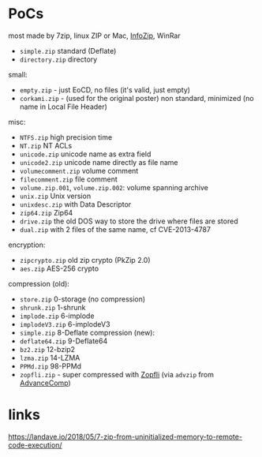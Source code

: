 # PoCs

most made by 7zip, linux ZIP or Mac, [InfoZip](ftp://ftp.info-zip.org/pub/infozip/win32/), WinRar

- `simple.zip` standard (Deflate)
 - `directory.zip` directory


small:
- `empty.zip` - just EoCD, no files (it's valid, just empty)
- `corkami.zip` - (used for the original poster) non standard, minimized (no name in Local File Header)

misc:
- `NTFS.zip` high precision time
- `NT.zip` NT ACLs
- `unicode.zip` unicode name as extra field
 - `unicode2.zip` unicode name directly as file name
- `volumecomment.zip` volume comment
 - `filecomment.zip` file comment
- `volume.zip.001`, `volume.zip.002`: volume spanning archive
- `unix.zip` Unix version
 - `unixdesc.zip` with Data Descriptor
- `zip64.zip` Zip64
- `drive.zip` the old DOS way to store the drive where files are stored
- `dual.zip` with 2 files of the same name, cf CVE-2013-4787

encryption:
- `zipcrypto.zip` old zip crypto (PkZip 2.0)
- `aes.zip` AES-256 crypto

compression (old):
- `store.zip` 0-storage (no compression)
- `shrunk.zip`  1-shrunk
- `implode.zip`  6-implode
 - `implodeV3.zip`  6-implodeV3
- `simple.zip` 8-Deflate
compression (new):
- `deflate64.zip` 9-Deflate64
- `bz2.zip` 12-bzip2
- `lzma.zip` 14-LZMA
- `PPMd.zip` 98-PPMd
- `zopfli.zip` - super compressed with [Zopfli](https://github.com/google/zopfli) (via `advzip` from [AdvanceComp](https://www.advancemame.it/comp-readme.html))


# links

https://landave.io/2018/05/7-zip-from-uninitialized-memory-to-remote-code-execution/
